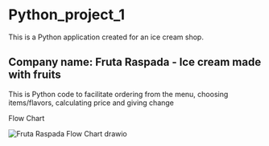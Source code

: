 # Python_project_1

This is a Python application created for an ice cream shop. 

## Company name: Fruta Raspada - Ice cream made with fruits

This is Python code to facilitate ordering from the menu, choosing items/flavors, calculating price and giving change

Flow Chart

![Fruta Raspada Flow Chart drawio](https://user-images.githubusercontent.com/88549333/193907930-9fd91eec-1740-4173-9c2a-23606bb1ac53.png)
